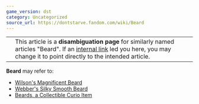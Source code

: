 ```yaml
---
game_version: dst
category: Uncategorized
source_url: https://dontstarve.fandom.com/wiki/Beard
---
```


|  |  |
| --- | --- |
|  | This article is a **disambiguation page** for similarly named articles "Beard". If an [internal link](/wiki/Special:WhatLinksHere/Beard "Special:WhatLinksHere/Beard") led you here, you may change it to point directly to the intended article. |

**Beard** may refer to:

* [Wilson's Magnificent Beard](/wiki/Wilson#Special_Power "Wilson")
* [Webber's Silky Smooth Beard](/wiki/Webber#Silky_Smooth_Beard "Webber")
* [Beards, a Collectible Curio Item](/wiki/Beards "Beards")